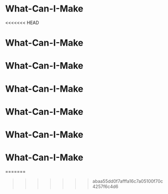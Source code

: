 # What-Can-I-Make
<<<<<<< HEAD
# What-Can-I-Make
# What-Can-I-Make
# What-Can-I-Make
# What-Can-I-Make
# What-Can-I-Make
# What-Can-I-Make
=======


>>>>>>> abaa55dd0f7afffa16c7a05100f70c4257f6c4d6
